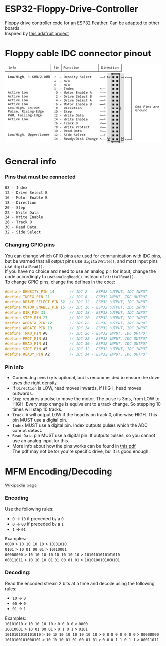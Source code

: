 # ESP32-Floppy-Drive-Controller
Floppy drive controller code for an ESP32 Feather. Can be adapted to other boards.  
Inspired by [this adafruit project](https://github.com/adafruit/Adafruit_Floppy/tree/main)

# Floppy cable IDC connector pinout
![pinout diagram](https://github.com/michael-gif/ESP32-Floppy-Drive-Controller/blob/main/resources/idc_connector_pinout.png)

# General info
### Pins that must be connected
```
08 - Index
12 - Drive Select B
16 - Motor Enable B
18 - Direction
20 - Step
22 - Write Data
24 - Write Enable
26 - Track 0
30 - Read Data
32 - Side Select
```

### Changing GPIO pins
You can change which GPIO pins are used for communication with IDC pins, but be warned that all output pins use `digitalWrite()`, and most input pins use `digitalRead()`.  
If you have no choice and need to use an analog pin for input, change the code accordingly to use `analogRead()` instead of `digitalRead()`.  
To change GPIO pins, change the defines in the code:
```C++
#define DENSITY_PIN 14       // IDC 2  - ESP32 OUTPUT, IDC INPUT
#define INDEX_PIN 21         // IDC 8  - ESP32 INPUT, IDC OUTPUT
#define DRIVE_SELECT_PIN 32  // IDC 12 - ESP32 OUTPUT, IDC INPUT
#define MOTOR_ENABLE_PIN 15  // IDC 16 - ESP32 OUTPUT, IDC INPUT
#define DIR_PIN 33           // IDC 18 - ESP32 OUTPUT, IDC INPUT
#define STEP_PIN 27          // IDC 20 - ESP32 OUTPUT, IDC INPUT
#define WRDATA_PIN 12        // IDC 22 - ESP32 OUTPUT, IDC INPUT
#define WRGATE_PIN 13        // IDC 24 - ESP32 OUTPUT, IDC INPUT
#define TRK0_PIN A0          // IDC 26 - ESP32 INPUT, IDC OUTPUT
#define PROT_PIN A3          // IDC 28 - ESP32 INPUT, IDC OUTPUT
#define READ_PIN A1          // IDC 30 - ESP32 INPUT, IDC OUTPUT
#define SIDE_PIN A5          // IDC 32 - ESP32 OUTPUT, IDC INPUT
#define READY_PIN A2         // IDC 34 - ESP32 INPUT, IDC OUTPUT
```

### Pin info
- Connecting `Density` is optional, but is recommended to ensure the drive uses the right density.
- If `Direction` is LOW, head moves inwards, if HIGH, head moves outwards.
- `Step` requires a pulse to move the motor. The pulse is 3ms, from LOW to HIGH. Every step change is equivalent to a track change. So stepping 10 times will step 10 tracks.
- `Track 0` will output LOW if the head is on track 0, otherwise HIGH. This pin MUST use a digital pin.
- `Index` MUST use a digital pin. Index outputs pulses which the ADC cannot detect.
- `Read Data` pin MUST use a digital pin. It outputs pulses, so you cannot use an analog input for this.
- More info about how the pins works can be found in [this pdf](https://github.com/michael-gif/ESP32-Floppy-Drive-Controller/blob/main/resources/SAMSUNG-SFD321B-070103.pdf)  
The pdf may not be for you're specific drive, but it is good enough.

# MFM Encoding/Decoding

[Wikipedia page](https://en.wikipedia.org/wiki/Modified_frequency_modulation#MFM_coding)

### Encoding
Use the following rules:
- `0` -> `10` if preceded by a `0`
- `0` -> `00` if preceded by a `1`
- `1` -> `01`

Examples:  
`0000` > `10 10 10 10` > `10101010`  
`0101` > `10 01 00 01` > `10010001`  
`00000000` > `10 10 10 10 10 10 10 10` > `1010101010101010`  
`00011011` > `10 10 10 01 01 00 01 01` > `1010100101000101`

### Decoding:  
Read the encoded stream 2 bits at a time and decode using the following rules:
- `10` -> `0`
- `00` -> `0`
- `01` -> `1`

Examples:  
`10101010` > `10 10 10 10` > `0 0 0 0` > `0000`  
`10010001` > `10 01 00 01` > `0 1 0 1` > `0101`  
`1010101010101010` > `10 10 10 10 10 10 10 10` > `0 0 0 0 0 0 0 0` > `00000000`  
`1010100101000101` > `10 10 10 01 01 00 01 01` > `0 0 0 1 1 0 1 1` > `00011011`